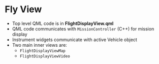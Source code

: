 # Fly View

* Top level QML code is in **FlightDisplayView.qml**
* QML code communicates with `MissionController` (C++) for mission display
* Instrument widgets communicate with active Vehicle object
* Two main inner views are: 
  * `FlightDisplayViewMap`
  * `FlightDisplayViewVideo`